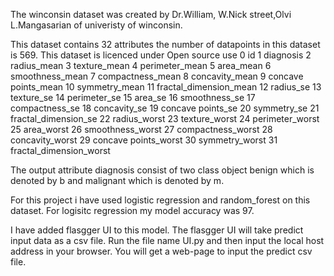 The winconsin dataset was created by Dr.William, W.Nick street,Olvi L.Mangasarian of univeristy of winconsin.

This dataset contains 32 attributes the number of datapoints in this dataset is 569. This dataset is licenced under Open source use
0 id
1 diagnosis
2 radius_mean
3 texture_mean
4 perimeter_mean
5 area_mean
6 smoothness_mean
7 compactness_mean
8 concavity_mean
9 concave points_mean
10 symmetry_mean
11 fractal_dimension_mean
12 radius_se
13 texture_se
14 perimeter_se
15 area_se
16 smoothness_se
17 compactness_se
18 concavity_se
19 concave points_se
20 symmetry_se
21 fractal_dimension_se
22 radius_worst
23 texture_worst
24 perimeter_worst
25 area_worst
26 smoothness_worst
27 compactness_worst
28 concavity_worst
29 concave points_worst
30 symmetry_worst
31 fractal_dimension_worst

The output attribute diagnosis consist of two class object benign which is denoted by b and malignant which is denoted by m.

For this project i have used logistic regression and random_forest on this dataset. For logisitc regression my model accuracy was 97.

I have added flasgger UI to this model. The flasgger UI will take predict input data as a csv file.
Run the file name UI.py and then input the local host address in your browser. You will get a web-page to input the predict csv file.